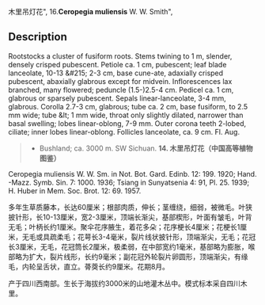 木里吊灯花",
16.**Ceropegia muliensis** W. W. Smith",

## Description
Rootstocks a cluster of fusiform roots. Stems twining to 1 m, slender, densely crisped pubescent. Petiole ca. 1 cm, pubescent; leaf blade lanceolate, 10-13 &amp;#215; 2-3 cm, base cune-ate, adaxially crisped pubescent, abaxially glabrous except for midvein. Inflorescences lax branched, many flowered; peduncle (1.5-)2.5-4 cm. Pedicel ca. 1 cm, glabrous or sparsely pubescent. Sepals linear-lanceolate, 3-4 mm, glabrous. Corolla 2.7-3 cm, glabrous; tube ca. 2 cm, base fusiform, to 2.5 mm wide; tube &amp;lt; 1 mm wide, throat only slightly dilated, narrower than basal swelling; lobes linear-oblong, 7-9 mm. Outer corona teeth 2-lobed, ciliate; inner lobes linear-oblong. Follicles lanceolate, ca. 9 cm. Fl. Aug.

> * Bushland; ca. 3000 m. SW Sichuan.
**14. 木里吊灯花（中国高等植物图鉴）**

Ceropegia muliensis W. W. Sm. in Not. Bot. Gard. Edinb. 12: 199. 1920; Hand. -Mazz. Symb. Sin. 7: 1000. 1936; Tsiang in Sunyatsenia 4: 91, Pl. 25. 1939; H. Huber in Mem. Soc. Brot. 12: 69. 1957.

多年生草质藤本，长达60厘米；根部肉质，伸长；茎缠绕，细弱，被微毛。叶狭披针形，长10-13厘米，宽2-3厘米，顶端长渐尖，基部楔形，叶面有皱毛，叶背无毛；叶柄长约1厘米。聚伞花序腋生，着花多朵；花序梗长4厘米；花梗长1厘米，无毛或具疏柔毛；花萼长3-4毫米，裂片线状披针形，顶端渐尖，无毛；花冠长3厘米，无毛，花冠筒长2厘米，极柔弱，在中部宽约1毫米，基部略为膨胀，喉部略为扩大，裂片线形，长约9毫米；副花冠外轮裂片卵圆形，顶端渐尖，有缘毛，内轮呈舌状，直立。蓇葖长约9厘米。花期8月。

产于四川西南部。生长于海拔约3000米的山地灌木丛中。模式标本采自四川木里。

